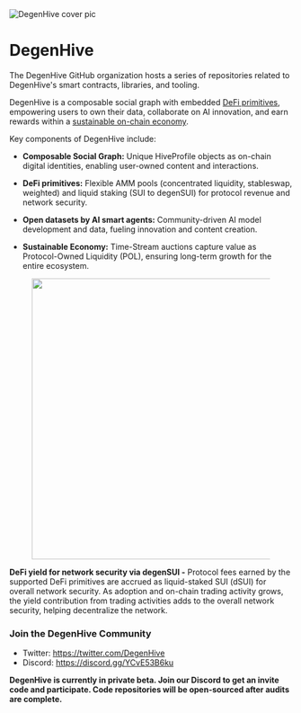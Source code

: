 <picture>
 <source media="(prefers-color-scheme: dark)" srcset="https://github.com/DegenHive/.github/assets/84127070/6601112a-9560-47a9-af76-a829be8beca4">
 <source media="(prefers-color-scheme: light)" srcset="https://github.com/DegenHive/.github/assets/84127070/6601112a-9560-47a9-af76-a829be8beca4">
 <img alt="DegenHive cover pic" src="https://github.com/DegenHive/.github/assets/84127070/6601112a-9560-47a9-af76-a829be8beca4">
</picture>

# DegenHive
The DegenHive GitHub organization hosts a series of repositories related to DegenHive's smart contracts, libraries, and tooling.

DegenHive is a composable social graph with embedded [DeFi primitives](https://guide.degenhive.ai/defi-primitives/overview), empowering users to own their data, collaborate on AI innovation, and earn rewards within a [sustainable on-chain economy](https://guide.degenhive.ai/introduction/degenhive-economy).

Key components of DegenHive include:

- **Composable Social Graph:** Unique HiveProfile objects as on-chain digital identities, enabling user-owned content and interactions.

- **DeFi primitives:** Flexible AMM pools (concentrated liquidity, stableswap, weighted) and liquid staking (SUI to degenSUI) for protocol revenue and network security.

- **Open datasets by AI smart agents:** Community-driven AI model development and data, fueling innovation and content creation.

- **Sustainable Economy:** Time-Stream auctions capture value as Protocol-Owned Liquidity (POL), ensuring long-term growth for the entire ecosystem.

<figure>
 <p align="center">
<img src="https://github.com/DegenHive/.github/assets/84127070/ff33e680-9719-4024-a383-c291d6a187c9" width="500" height="500">
  </p>
</figure>

**DeFi yield for network security via degenSUI  -** Protocol fees earned by the supported DeFi primitives are accrued as liquid-staked SUI (dSUI) for overall network security.  As adoption and on-chain trading activity grows, the yield contribution from trading activities adds to the overall network security, helping decentralize the network. 


### Join the DegenHive Community

- Twitter: https://twitter.com/DegenHive
- Discord: https://discord.gg/YCvE53B6ku 

**DegenHive is currently in private beta. Join our Discord to get an invite code and participate. Code repositories will be open-sourced after audits are complete.**
